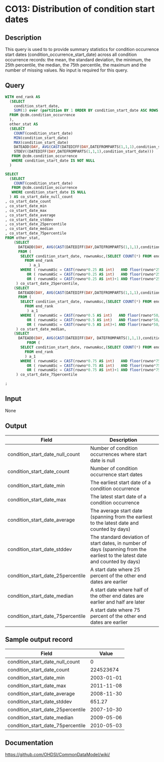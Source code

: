 <!---
Group:condition occurrence
Name:CO13 Distribution of condition start dates
Author:Patrick Ryan
CDM Version: 5.0
-->

# CO13: Distribution of condition start dates

## Description
This query is used to to provide summary statistics for condition occurrence start dates (condition_occurrence_start_date) across all condition occurrence records: the mean, the standard deviation, the minimum, the 25th percentile, the median, the 75th percentile, the maximum and the number of missing values. No input is required for this query.

## Query
```sql
WITH end_rank AS 
  (SELECT
    condition_start_date,
    SUM(1) over (partition BY 1 ORDER BY condition_start_date ASC ROWS BETWEEN unbounded preceding AND CURRENT row) AS rownumASc
  FROM @cdm.condition_occurrence
  ),
  other_stat AS 
  (SELECT
    COUNT(condition_start_date)                                                      AS co_start_date_count,
    MIN(condition_start_date)                                                        AS co_start_date_min,
    MAX(condition_start_date)                                                        AS co_start_date_max,
    DATEADD(DAY, AVG(CAST(DATEDIFF(DAY,DATEFROMPARTS(1,1,1),condition_start_date) AS BIGINT)), DATEFROMPARTS(1,1,1)) AS co_start_date_average,
    STDEV((DATEDIFF(DAY,DATEFROMPARTS(1,1,1),condition_start_date)))                                       AS co_start_date_stddev
   FROM @cdm.condition_occurrence
   WHERE condition_start_date IS NOT NULL
  )

SELECT
  (SELECT 
    COUNT(condition_start_date) 
   FROM @cdm.condition_occurrence 
   WHERE condition_start_date IS NULL
  ) AS co_start_date_null_count
, co_start_date_count
, co_start_date_min
, co_start_date_max
, co_start_date_average
, co_start_date_stddev
, co_start_date_25percentile
, co_start_date_median
, co_start_date_75percentile
FROM other_stat,
    (SELECT
      DATEADD(DAY, AVG(CAST(DATEDIFF(DAY,DATEFROMPARTS(1,1,1),condition_start_date) AS BIGINT)), DATEFROMPARTS(1,1,1)) AS co_start_date_25percentile
      FROM (
       SELECT condition_start_date, rownumAsc,(SELECT COUNT(*) FROM end_rank ) AS rowno 
         FROM end_rank 
           ) a_1
       WHERE ( rownumASc = CAST(rowno*0.25 AS int)   AND floor(rowno*25/100)  = rowno*25/100 ) 
          OR ( rownumASc = CAST(rowno*0.25 AS int)   AND floor(rowno*25/100) != rowno*25/100 )
          OR ( rownumASc = CAST(rowno*0.25 AS int)+1 AND floor(rowno*25/100) != rowno*25/100 )
     ) co_start_date_25percentile,
    (SELECT
      DATEADD(DAY, AVG(CAST(DATEDIFF(DAY,DATEFROMPARTS(1,1,1),condition_start_date) AS BIGINT)), DATEFROMPARTS(1,1,1)) AS co_start_date_median
      FROM (
       SELECT condition_start_date, rownumAsc,(SELECT COUNT(*) FROM end_rank ) AS rowno 
         FROM end_rank 
          ) a_1
       WHERE ( rownumASc = CAST(rowno*0.5 AS int)   AND floor(rowno*50/100)  = rowno*50/100 ) 
          OR ( rownumASc = CAST(rowno*0.5 AS int)   AND floor(rowno*50/100) != rowno*50/100 )
          OR ( rownumASc = CAST(rowno*0.5 AS int)+1 AND floor(rowno*50/100) != rowno*50/100 )
     ) co_start_date_median,
    (SELECT
      DATEADD(DAY, AVG(CAST(DATEDIFF(DAY, DATEFROMPARTS(1,1,1),condition_start_date) AS BIGINT)), DATEFROMPARTS(1,1,1)) AS co_start_date_75percentile
	      FROM (
       SELECT condition_start_date, rownumAsc,(SELECT COUNT(*) FROM end_rank ) AS rowno 
         FROM end_rank 
         ) a_1
       WHERE ( rownumASc = CAST(rowno*0.75 AS int)   AND floor(rowno*75/100)  = rowno*75/100 ) 
          OR ( rownumASc = CAST(rowno*0.75 AS int)   AND floor(rowno*75/100) != rowno*75/100 )
          OR ( rownumASc = CAST(rowno*0.75 AS int)+1 AND floor(rowno*75/100) != rowno*75/100 )
     ) co_start_date_75percentile

;
```

## Input

None

## Output

| Field |  Description |
| --- | --- |
| condition_start_date_null_count | Number of condition occurrences where start date is null |
| condition_start_date_count | Number of condition occurrence start dates |
| condition_start_date_min | The earliest start date of a condition occurrence |
| condition_start_date_max | The latest start date of a condition occurrence |
| condition_start_date_average | The average start date (spanning from the earliest to the latest date and counted by days) |
| condition_start_date_stddev | The standard deviation of start dates, in number of days (spanning from the earliest to the latest date and counted by days) |
| condition_start_date_25percentile | A start date where 25 percent of the other end dates are earlier |
| condition_start_date_median | A start date where half of the other end dates are earlier and half are later |
| condition_start_date_75percentile | A start date where 75 percent of the other end dates are earlier |

## Sample output record

|  Field |  Value |
| --- | --- |
| condition_start_date_null_count | 0 |
| condition_start_date_count | 224523674 |
| condition_start_date_min | 2003-01-01 |
| condition_start_date_max | 2011-11-08 |
| condition_start_date_average | 2008-11-30 |
| condition_start_date_stddev | 651.27 |
| condition_start_date_25percentile | 2007-10-30 |
| condition_start_date_median | 2009-05-06 |
| condition_start_date_75percentile | 2010-05-03 |


## Documentation
https://github.com/OHDSI/CommonDataModel/wiki/
